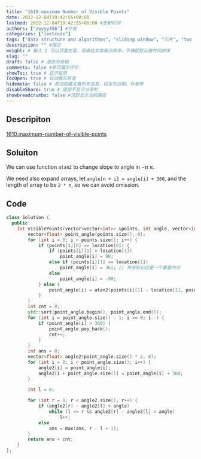 ```yaml
---
title: "1610.maximum Number of Visible Points"
date: 2022-12-04T19:42:55+08:00
lastmod: 2022-12-04T19:42:55+08:00 #更新时间
authors: ["zwyyy456"] #作者
categories: ["leetcode"]
tags: ["data structure and algorithms", "sliding window", "三叶", "two pointers"]
description: "" #描述
weight: # 输入 1 可以顶置文章，用来给文章展示排序，不填就默认按时间排序
slug: ""
draft: false # 是否为草稿
comments: false #是否展示评论
showToc: true # 显示目录
TocOpen: true # 自动展开目录
hidemeta: false # 是否隐藏文章的元信息，如发布日期、作者等
disableShare: true # 底部不显示分享栏
showbreadcrumbs: false #顶部显示当前路径
---
```

## Descripiton
[1610.maximum-number-of-visible-points](https://leetcode.com/problems/maximum-number-of-visible-points/)

## Soluiton
We can use function `atan2` to change slope to angle in $-\pi ~ \pi$.

We need also expand arrays, let `angle[n + i] = angle[i] + 360`, and the length of array to be `2 * n`, so we can avoid omission.

## Code
```cpp
class Solution {
  public:
    int visiblePoints(vector<vector<int>> &points, int angle, vector<int> &location) {
        vector<float> point_angle(points.size(), 0);
        for (int i = 0; i < points.size(); i++) {
            if (points[i][0] == location[0]) {
                if (points[i][1] > location[1])
                    point_angle[i] = 90;
                else if (points[i][1] == location[1])
                    point_angle[i] = 361; // 用来标记这是一个重叠的点
                else
                    point_angle[i] = -90;
            } else {
                point_angle[i] = atan2(points[i][1] - location[1], points[i][0] - location[0]) * 180 / M_PI;
            }
        }
        int cnt = 0;
        std::sort(point_angle.begin(), point_angle.end());
        for (int i = point_angle.size() - 1; i >= 0; i--) {
            if (point_angle[i] > 360) {
                point_angle.pop_back();
                cnt++;
            }
        }
        int ans = 0;
        vector<float> angle2(point_angle.size() * 2, 0);
        for (int i = 0; i < point_angle.size(); i++) {
            angle2[i] = point_angle[i];
            angle2[i + point_angle.size()] = point_angle[i] + 360;
        }

        int l = 0;

        for (int r = 0; r < angle2.size(); r++) {
            if (angle2[r] - angle2[l] > angle)
                while (l <= r && angle2[r] - angle2[l] > angle)
                    l++;
            else
                ans = max(ans, r - l + 1);
        }
        return ans + cnt;
    }
};
```


